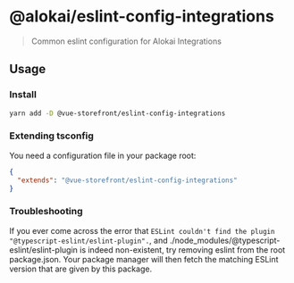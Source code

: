 # @alokai/eslint-config-integrations

> Common eslint configuration for Alokai Integrations

## Usage

### Install

```bash
yarn add -D @vue-storefront/eslint-config-integrations
```

### Extending tsconfig

You need a configuration file in your package root:

```json
{
  "extends": "@vue-storefront/eslint-config-integrations"
}
```

### Troubleshooting

If you ever come across the error that `ESLint couldn't find the plugin "@typescript-eslint/eslint-plugin".`, and ./node_modules/@typescript-eslint/eslint-plugin is indeed non-existent,
try removing eslint from the root package.json. Your package manager will then fetch the matching ESLint version that are given by this package.

